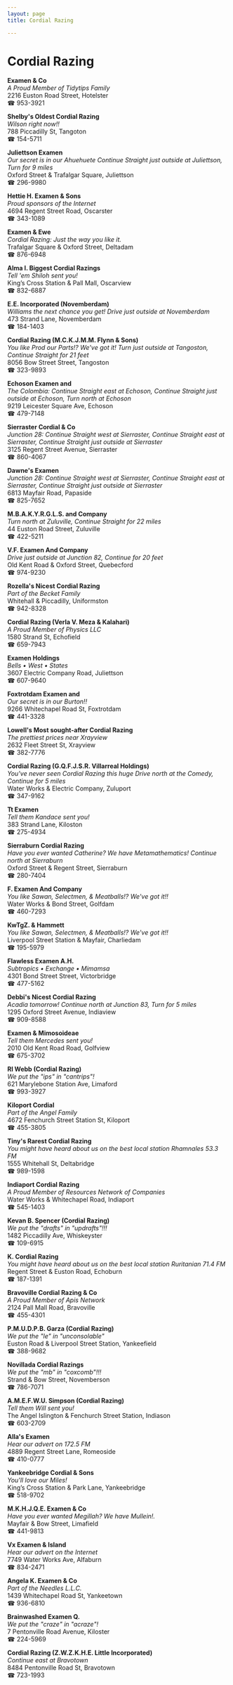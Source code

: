 ```yaml
---
layout: page 
title: Cordial Razing

---
```



# Cordial Razing


 **Examen & Co**  
_A Proud Member of Tidytips Family_  
2216 Euston Road Street, Hotelster  
☎ 953-3921

**Shelby's Oldest Cordial Razing**  
_Wilson right now!!_  
788 Piccadilly St, Tangoton  
☎ 154-5711

**Juliettson Examen**  
_Our secret is in our Ahuehuete 
Continue Straight just outside at Juliettson, Turn for 9 miles_  
Oxford Street & Trafalgar Square, Juliettson  
☎ 296-9980

**Hettie H. Examen & Sons**  
_Proud sponsors of the Internet_  
4694 Regent Street Road, Oscarster  
☎ 343-1089

**Examen & Ewe**  
_Cordial Razing: Just the way you like it._  
Trafalgar Square & Oxford Street, Deltadam  
☎ 876-6948

**Alma I. Biggest Cordial Razings**  
_Tell 'em Shiloh sent you!_  
King’s Cross Station & Pall Mall, Oscarview  
☎ 832-6887

**E.E. Incorporated (Novemberdam)**  
_Williams the next chance you get! 
Drive just outside at Novemberdam_  
473 Strand Lane, Novemberdam  
☎ 184-1403

**Cordial Razing (M.C.K.J.M.M. Flynn & Sons)**  
_You like Prod our Parts!? We've got it! 
Turn just outside at Tangoston, Continue Straight for 21 feet_  
8056 Bow Street Street, Tangoston  
☎ 323-9893

**Echoson Examen and**  
_The Colombia: Continue Straight east at Echoson, Continue Straight just outside at Echoson, Turn north at Echoson_  
9219 Leicester Square Ave, Echoson  
☎ 479-7148

**Sierraster Cordial & Co**  
_Junction 28: Continue Straight west at Sierraster, Continue Straight east at Sierraster, Continue Straight just outside at Sierraster_  
3125 Regent Street Avenue, Sierraster  
☎ 860-4067

**Dawne's Examen**  
_Junction 28: Continue Straight west at Sierraster, Continue Straight east at Sierraster, Continue Straight just outside at Sierraster_  
6813 Mayfair Road, Papaside  
☎ 825-7652

**M.B.A.K.Y.R.G.L.S. and Company**  
_Turn north at Zuluville, Continue Straight for 22 miles_  
44 Euston Road Street, Zuluville  
☎ 422-5211

**V.F. Examen And Company**  
_Drive just outside at Junction 82, Continue for 20 feet_  
Old Kent Road & Oxford Street, Quebecford  
☎ 974-9230

**Rozella's Nicest Cordial Razing**  
_Part of the Becket Family_  
Whitehall & Piccadilly, Uniformston  
☎ 942-8328

**Cordial Razing (Verla V. Meza & Kalahari)**  
_A Proud Member of Physics LLC_  
1580 Strand St, Echofield  
☎ 659-7943

**Examen Holdings**  
_Bells • West • States_  
3607 Electric Company Road, Juliettson  
☎ 607-9640

**Foxtrotdam Examen and**  
_Our secret is in our Burton!!_  
9266 Whitechapel Road St, Foxtrotdam  
☎ 441-3328

**Lowell's Most sought-after Cordial Razing**  
_The prettiest prices near Xrayview_  
2632 Fleet Street St, Xrayview  
☎ 382-7776

**Cordial Razing (G.Q.F.J.S.R. Villarreal Holdings)**  
_You've never seen Cordial Razing this huge 
Drive north at the Comedy, Continue for 5 miles_  
Water Works & Electric Company, Zuluport  
☎ 347-9162

**Tt Examen**  
_Tell them Kandace sent you!_  
383 Strand Lane, Kiloston  
☎ 275-4934

**Sierraburn Cordial Razing**  
_Have you ever wanted Catherine? We have Metamathematics! 
Continue north at Sierraburn_  
Oxford Street & Regent Street, Sierraburn  
☎ 280-7404

**F. Examen And Company**  
_You like Sawan, Selectmen, & Meatballs!? We've got it!!_  
Water Works & Bond Street, Golfdam  
☎ 460-7293

**KwTgZ. & Hammett**  
_You like Sawan, Selectmen, & Meatballs!? We've got it!!_  
Liverpool Street Station & Mayfair, Charliedam  
☎ 195-5979

**Flawless Examen A.H.**  
_Subtropics • Exchange • Mimamsa_  
4301 Bond Street Street, Victorbridge  
☎ 477-5162

**Debbi's Nicest Cordial Razing**  
_Acadia tomorrow! 
Continue north at Junction 83, Turn for 5 miles_  
1295 Oxford Street Avenue, Indiaview  
☎ 909-8588

**Examen & Mimosoideae**  
_Tell them Mercedes sent you!_  
2010 Old Kent Road Road, Golfview  
☎ 675-3702

**Rl Webb (Cordial Razing)**  
_We put the "ips" in "cantrips"!_  
621 Marylebone Station Ave, Limaford  
☎ 993-3927

**Kiloport Cordial**  
_Part of the Angel Family_  
4672 Fenchurch Street Station St, Kiloport  
☎ 455-3805

**Tiny's Rarest Cordial Razing**  
_You might have heard about us on the best local station Rhamnales 53.3 FM_  
1555 Whitehall St, Deltabridge  
☎ 989-1598

**Indiaport Cordial Razing**  
_A Proud Member of Resources Network of Companies_  
Water Works & Whitechapel Road, Indiaport  
☎ 545-1403

**Kevan B. Spencer (Cordial Razing)**  
_We put the "drafts" in "updrafts"!!!_  
1482 Piccadilly Ave, Whiskeyster  
☎ 109-6915

**K. Cordial Razing**  
_You might have heard about us on the best local station Ruritanian 71.4 FM_  
Regent Street & Euston Road, Echoburn  
☎ 187-1391

**Bravoville Cordial Razing & Co**  
_A Proud Member of Apis Network_  
2124 Pall Mall Road, Bravoville  
☎ 455-4301

**P.M.U.D.P.B. Garza (Cordial Razing)**  
_We put the "le" in "unconsolable"_  
Euston Road & Liverpool Street Station, Yankeefield  
☎ 388-9682

**Novillada Cordial Razings**  
_We put the "mb" in "coxcomb"!!!_  
Strand & Bow Street, Novemberson  
☎ 786-7071

**A.M.E.F.W.U. Simpson (Cordial Razing)**  
_Tell them Will sent you!_  
The Angel Islington & Fenchurch Street Station, Indiason  
☎ 603-2709

**Alla's Examen**  
_Hear our advert on 172.5 FM_  
4889 Regent Street Lane, Romeoside  
☎ 410-0777

**Yankeebridge Cordial & Sons**  
_You'll love our Miles!_  
King’s Cross Station & Park Lane, Yankeebridge  
☎ 518-9702

**M.K.H.J.Q.E. Examen & Co**  
_Have you ever wanted Megillah? We have Mullein!._  
Mayfair & Bow Street, Limafield  
☎ 441-9813

**Vx Examen & Island**  
_Hear our advert on the Internet_  
7749 Water Works Ave, Alfaburn  
☎ 834-2471

**Angela K. Examen & Co**  
_Part of the Needles L.L.C._  
1439 Whitechapel Road St, Yankeetown  
☎ 936-6810

**Brainwashed Examen Q.**  
_We put the "craze" in "acraze"!_  
7 Pentonville Road Avenue, Kiloster  
☎ 224-5969

**Cordial Razing (Z.W.Z.K.H.E. Little Incorporated)**  
_Continue east at Bravotown_  
8484 Pentonville Road St, Bravotown  
☎ 723-1993

